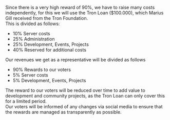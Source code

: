 Since there is a very high reward of 90%, we have to raise many costs independently, for this we will use the Tron Loan ($100.000), which Marius Gill received from the Tron Foundation.  
This is divided as follows:
  + 10% Server costs  
  + 25% Administration  
  + 25% Development, Events, Projects  
  + 40% Reserved for additional costs  

Our revenues we get as a representative will be divided as follows
  + 90% Rewards to our voters  
  + 5% Server costs  
  + 5% Development, Events, Projects  

The reward to our voters will be reduced over time to add value to development and community projects, as the Tron Loan can only cover this for a limited period.  
Our voters will be informed of any changes via social media to ensure that the rewards are managed as transparently as possible.
